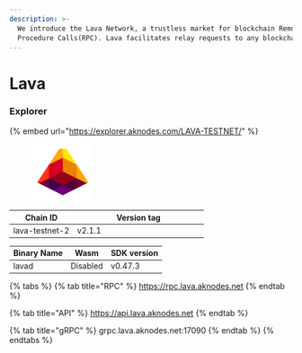 ```yaml
---
description: >-
  We introduce the Lava Network, a trustless market for blockchain Remote
  Procedure Calls(RPC). Lava facilitates relay requests to any blockchain
---
```


# Lava



### Explorer

{% embed url="https://explorer.aknodes.com/LAVA-TESTNET/" %}

<figure><img src="../.gitbook/assets/lava.png" alt="" width="110"><figcaption></figcaption></figure>

<table><thead><tr><th>Chain ID</th><th width="218.33333333333331">Version tag</th></tr></thead><tbody><tr><td>lava-testnet-2</td><td>v2.1.1</td></tr></tbody></table>



| Binary Name | Wasm     | SDK version |
| ----------- | -------- | ----------- |
| lavad       | Disabled | v0.47.3     |

{% tabs %}
{% tab title="RPC" %}
https://rpc.lava.aknodes.net
{% endtab %}

{% tab title="API" %}
https://api.lava.aknodes.net
{% endtab %}

{% tab title="gRPC" %}
grpc.lava.aknodes.net:17090
{% endtab %}
{% endtabs %}
